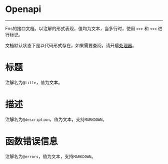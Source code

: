 # Openapi

---

Fns的接口文档。以注解的形式表现，值均为文本，当多行时，使用 `>>>` 和 `<<<` 进行标记。

文档默认状态下是以代码形式存在，如果需要查阅，请开启[处理器](https://github.com/aacfactory/fns-contrib/tree/main/transports/handlers/documents)。

# 标题
注解名为`@title`，值为文本。

# 描述
注解名为`@description`，值为文本，支持`MARKDOWN`。

# 函数错误信息
注解名为`@errors`，值为文本，支持`MARKDOWN`。
